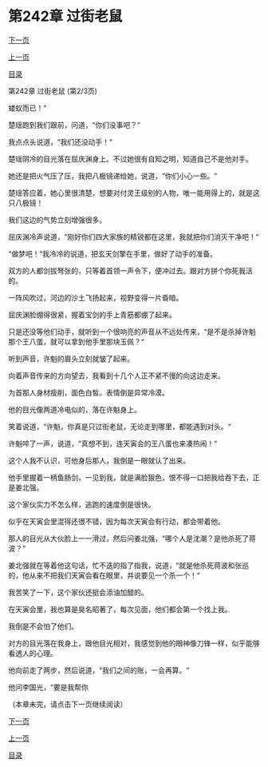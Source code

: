 <h1>第242章    过街老鼠</h1>
            <div><p><a href="./0725_%E7%AC%AC242%E7%AB%A0_%E8%BF%87%E8%A1%97%E8%80%81%E9%BC%A0.md">下一页</a></p><p><a href="./0723_%E7%AC%AC242%E7%AB%A0_%E8%BF%87%E8%A1%97%E8%80%81%E9%BC%A0.md">上一页</a></p><p><a href="../">目录</a></p></div>
            <div><p>第242章    过街老鼠 (第2/3页)</p><p>蝼蚁而已！“</p><p>楚瑶跑到我们跟前，问道，“你们没事吧？“</p><p>我点点头说道，“我们还没动手！“</p><p>楚瑶阴冷的目光落在屈庆渊身上。不过她很有自知之明，知道自己不是他对手。</p><p>她还是把火气压了压，我把八极镜递给她，说道，“你们小心一些。“</p><p>楚瑶答应着，她心里很清楚，想要对付灵王级别的人物，唯一能用得上的，就是这只八极镜！</p><p>我们这边的气势立刻增强很多。</p><p>屈庆渊冷声说道，“刚好你们四大家族的精锐都在这里，我就把你们消灭干净吧！“</p><p>“做梦吧！“我冷冷的说道，把玄天剑擎在手里，做好了动手的准备。</p><p>双方的人都剑拔弩张的，只等着首领一声令下，便冲过去。跟对方拼个你死我活的。</p><p>一阵风吹过，河边的沙土飞扬起来，视野变得一片昏暗。</p><p>屈庆渊脸绷得很紧，握着宝剑的手上青筋都绷了起来。</p><p>只是还没等他们动手，就听到一个很响亮的声音从不远处传来，“是不是杀掉许魁那个王八蛋，就可以拿到他手里那块玉佩？“</p><p>听到声音，许魁的眉头立刻就皱了起来。</p><p>向着声音传来的方向望去，我看到十几个人正不紧不慢的向这边走来。</p><p>为首那人身材瘦削，面色白皙。表情倒是异常冷漠。</p><p>他的目光像两道冷电似的，落在许魁身上。</p><p>笑着说道，“许魁，你真是只过街老鼠，无论走到哪里，都能遇到对头。“</p><p>许魁啐了一声，说道，“真想不到，连天寅会的王八蛋也来凑热闹！“</p><p>这个人我不认识，可他身后那人，我倒是一眼就认了出来。</p><p>他手里握着一柄鱼肠剑，一见到我，就是满脸狠色，恨不得一口把我给吞下去，正是姜北强。</p><p>这个家伙实力不怎么样，逃跑的速度倒是很快。</p><p>似乎在天寅会里混得还很不错，因为每次天寅会有行动，都会带着他。</p><p>那人的目光从大伙脸上一一滑过，然后问姜北强，“哪个人是沈潮？是他杀死了蒋波？“</p><p>姜北强就在等着他这句话，忙不迭的指了指我，说道，“就是他杀死蒋波和张巡的，他从来不把我们天寅会看在眼里，并说要见一个杀一个！“</p><p>我苦笑了一下，这个家伙还挺会添油加醋的。</p><p>在天寅会里，我也算是臭名昭著了，每次见面，他们都会第一个找上我。</p><p>我倒是不会怕了他们。</p><p>对方的目光落在我身上，跟他目光相对，我感觉到他的眼神像刀锋一样，似乎能够看透人的心理。</p><p>他向前走了两步，然后说道，“我们之间的账，一会再算。“</p><p>他问李国光，“要是我帮你</p><p>（本章未完，请点击下一页继续阅读）</p></div>
            <div><p><a href="./0725_%E7%AC%AC242%E7%AB%A0_%E8%BF%87%E8%A1%97%E8%80%81%E9%BC%A0.md">下一页</a></p><p><a href="./0723_%E7%AC%AC242%E7%AB%A0_%E8%BF%87%E8%A1%97%E8%80%81%E9%BC%A0.md">上一页</a></p><p><a href="../">目录</a></p></div>